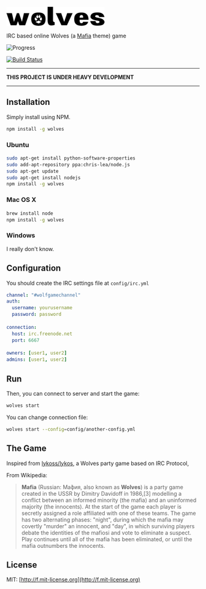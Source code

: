 ![Wolves](./assets/images/logo-small.png)

IRC based online Wolves (a [Mafia][2] theme) game

![Progress](http://progressed.io/bar/10)

[![Build Status](https://travis-ci.org/f/wolves.svg?branch=master)](https://travis-ci.org/f/wolves)

***
**THIS PROJECT IS UNDER HEAVY DEVELOPMENT**
***

## Installation

Simply install using NPM.

```bash
npm install -g wolves
```

### Ubuntu

```bash
sudo apt-get install python-software-properties
sudo add-apt-repository ppa:chris-lea/node.js
sudo apt-get update
sudo apt-get install nodejs
npm install -g wolves
```

### Mac OS X

```bash
brew install node
npm install -g wolves
```

### Windows

I really don't know.

## Configuration

You should create the IRC settings file at `config/irc.yml`

```yaml
channel: "#wolfgamechannel"
auth:
  username: yourusername
  password: password

connection:
  host: irc.freenode.net
  port: 6667

owners: [user1, user2]
admins: [user1, user2]
```

## Run

Then, you can connect to server and start the game:

```bash
wolves start
```

You can change connection file:

```bash
wolves start --config=config/another-config.yml
```

## The Game

Inspired from [lykoss/lykos][1], a Wolves party game based on IRC Protocol,

From Wikipedia:
> **Mafia** (Russian: Ма́фия, also known as **Wolves**) is a party game created
> in the USSR by Dimitry Davidoff in 1986,[3] modelling a conflict between
> an informed minority (the mafia) and an uninformed majority (the innocents).
> At the start of the game each player is secretly assigned a role affiliated
> with one of these teams. The game has two alternating phases: "night",
> during which the mafia may covertly "murder" an innocent, and "day", in
> which surviving players debate the identities of the mafiosi and vote to
> eliminate a suspect. Play continues until all of the mafia has been
> eliminated, or until the mafia outnumbers the innocents.

## License
MIT: [http://f.mit-license.org](http://f.mit-license.org)

<!--
![Wolves](./.assets/images/Wolves.jpg)
*Found this image from Google Search*
-->

[1]: http://github.com/lykoss/lykos
[2]: http://en.wikipedia.org/wiki/Mafia_(party_game)
